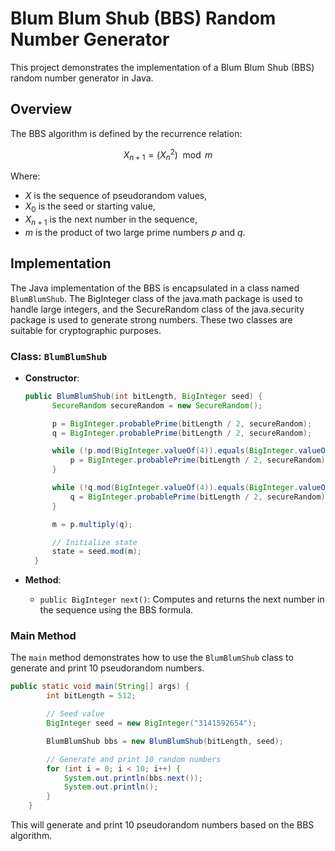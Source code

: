# Blum Blum Shub (BBS) Random Number Generator

This project demonstrates the implementation of a Blum Blum Shub (BBS) random number generator in Java.

## Overview

The BBS algorithm is defined by the recurrence relation:

$$
X_{n+1} = (X_n^2) \mod m
$$

Where:
- $X$ is the sequence of pseudorandom values,
- $X_0$ is the seed or starting value,
- $X_{n+1}$ is the next number in the sequence,
- $m$ is the product of two large prime numbers $p$ and $q$.

## Implementation

The Java implementation of the BBS is encapsulated in a class named `BlumBlumShub`. The BigInteger class of the java.math package is used to handle large integers, and the SecureRandom class of the java.security package is used to generate strong numbers. These two classes are suitable for cryptographic purposes.

### Class: `BlumBlumShub`

- **Constructor**:
  ```java
  public BlumBlumShub(int bitLength, BigInteger seed) {
        SecureRandom secureRandom = new SecureRandom();

        p = BigInteger.probablePrime(bitLength / 2, secureRandom);
        q = BigInteger.probablePrime(bitLength / 2, secureRandom);

        while (!p.mod(BigInteger.valueOf(4)).equals(BigInteger.valueOf(3))) {
            p = BigInteger.probablePrime(bitLength / 2, secureRandom);
        }

        while (!q.mod(BigInteger.valueOf(4)).equals(BigInteger.valueOf(3))) {
            q = BigInteger.probablePrime(bitLength / 2, secureRandom);
        }

        m = p.multiply(q);

        // Initialize state
        state = seed.mod(m);
    }
  ```

- **Method**:
  - `public BigInteger next()`: Computes and returns the next number in the sequence using the BBS formula.

### Main Method

The `main` method demonstrates how to use the `BlumBlumShub` class to generate and print 10 pseudorandom numbers.

```java
public static void main(String[] args) {
        int bitLength = 512;

        // Seed value
        BigInteger seed = new BigInteger("3141592654");

        BlumBlumShub bbs = new BlumBlumShub(bitLength, seed);

        // Generate and print 10 random numbers
        for (int i = 0; i < 10; i++) {
            System.out.println(bbs.next());
            System.out.println();
        }
    }
```

This will generate and print 10 pseudorandom numbers based on the BBS algorithm.

